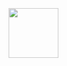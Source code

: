 
<div id="header" align="center">
  <img src="https://giphy.com/stickers/purwadhikaschool-coding-programming-purwadhika-1sgetPM00wWqJpVUTl" width="100px">
</div>

<!--
**mudriy-glist/mudriy-glist** is a ✨ _special_ ✨ repository because its `README.md` (this file) appears on your GitHub profile.

Here are some ideas to get you started:

- 🔭 I’m currently working on ...
- 🌱 I’m currently learning ...
- 👯 I’m looking to collaborate on ...
- 🤔 I’m looking for help with ...
- 💬 Ask me about ...
- 📫 How to reach me: ...
- 😄 Pronouns: ...
- ⚡ Fun fact: ...
-->
